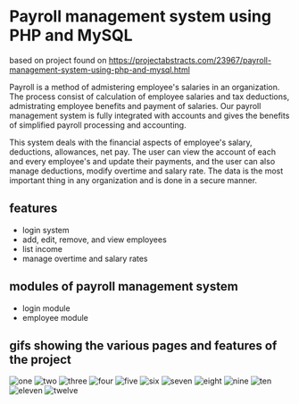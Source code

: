 # Payroll management system using PHP and MySQL

based on project found on https://projectabstracts.com/23967/payroll-management-system-using-php-and-mysql.html

Payroll is a method of admistering employee's salaries in an organization.  The process consist of calculation of employee salaries and tax deductions, admistrating employee benefits and payment of salaries.  Our payroll management system is fully integrated with accounts and gives the benefits of simplified payroll processing and accounting.

This system deals with the financial aspects of employee's salary, deductions, allowances, net pay.  The user can view the account of each and every employee's and update their payments, and the user can also manage deductions, modify overtime and salary rate.  The data is the most important thing in any organization and is done in a secure manner.

## features
* login system
* add, edit, remove, and view employees
* list income
* manage overtime and salary rates

## modules of payroll management system
* login module
* employee module

## gifs showing the various pages and features of the project

![one](https://thumbs.gfycat.com/TiredDearCaracal-size_restricted.gif)
![two](https://thumbs.gfycat.com/ClearcutCarefulAlabamamapturtle-size_restricted.gif)
![three](https://thumbs.gfycat.com/WildPassionateGiantschnauzer-size_restricted.gif)
![four](https://thumbs.gfycat.com/ElaborateHonestFly-size_restricted.gif)
![five](https://thumbs.gfycat.com/ExcellentFittingBirdofparadise-size_restricted.gif)
![six](https://thumbs.gfycat.com/CautiousEdibleFlatfish-size_restricted.gif)
![seven](https://thumbs.gfycat.com/FinishedPerfectEastsiberianlaika-size_restricted.gif)
![eight](https://thumbs.gfycat.com/LeanHarmlessEland-size_restricted.gif)
![nine](https://thumbs.gfycat.com/FarflungSameHound-size_restricted.gif)
![ten](https://thumbs.gfycat.com/SmartAmbitiousDikkops-size_restricted.gif)
![eleven](https://thumbs.gfycat.com/UntimelyNaughtyArchaeocete-size_restricted.gif)
![twelve](https://thumbs.gfycat.com/ReflectingObviousHummingbird-size_restricted.gif)